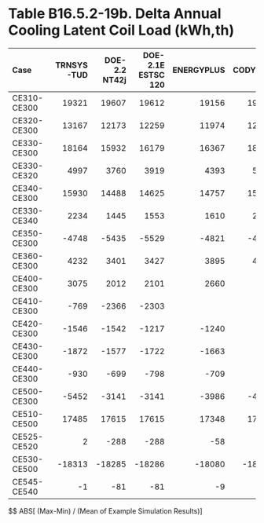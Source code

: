 # Table B16.5.2-19b. Delta Annual Cooling Latent Coil Load (kWh,th)
| Case        | TRNSYS-TUD | DOE-2.2 NT42j | DOE-2.1E ESTSC 120 | ENERGYPLUS | CODYRUN | HOT3000 |     |    Min |    Max |   Mean | Dev % $$ |     | TEST 0.0.0 | 
|:----------- | ----------:| -------------:| ------------------:| ----------:| -------:| -------:| ---:| ------:| ------:| ------:| --------:| ---:| ----------:| 
| CE310-CE300 |      19321 |         19607 |              19612 |      19156 |   19576 |   19111 |     |  19111 |  19612 |  19397 |      2.6 |     |      19612 | 
| CE320-CE300 |      13167 |         12173 |              12259 |      11974 |   12597 |   11157 |     |  11157 |  13167 |  12221 |     16.4 |     |      12259 | 
| CE330-CE300 |      18164 |         15932 |              16179 |      16367 |   18528 |   17119 |     |  15932 |  18528 |  17048 |     15.2 |     |      16179 | 
| CE330-CE320 |       4997 |          3760 |               3919 |       4393 |    5931 |    5962 |     |   3760 |   5962 |   4827 |     45.6 |     |       3919 | 
| CE340-CE300 |      15930 |         14488 |              14625 |      14757 |   15760 |   15279 |     |  14488 |  15930 |  15140 |      9.5 |     |      14625 | 
| CE330-CE340 |       2234 |          1445 |               1553 |       1610 |    2768 |    1840 |     |   1445 |   2768 |   1908 |     69.3 |     |       1553 | 
| CE350-CE300 |      -4748 |         -5435 |              -5529 |      -4821 |   -4264 |   -4446 |     |  -5529 |  -4264 |  -4874 |     26.0 |     |      -5529 | 
| CE360-CE300 |       4232 |          3401 |               3427 |       3895 |    4459 |    4403 |     |   3401 |   4459 |   3970 |     26.7 |     |       3427 | 
| CE400-CE300 |       3075 |          2012 |               2101 |       2660 |         |    2650 |     |   2012 |   3075 |   2500 |     42.5 |     |       2101 | 
| CE410-CE300 |       -769 |         -2366 |              -2303 |            |         |   -2477 |     |  -2477 |   -769 |  -1979 |     86.3 |     |      -2303 | 
| CE420-CE300 |      -1546 |         -1542 |              -1217 |      -1240 |         |   -1212 |     |  -1546 |  -1212 |  -1351 |     24.7 |     |      -1217 | 
| CE430-CE300 |      -1872 |         -1577 |              -1722 |      -1663 |         |   -2010 |     |  -2010 |  -1577 |  -1769 |     24.5 |     |      -1722 | 
| CE440-CE300 |       -930 |          -699 |               -798 |       -709 |         |    -823 |     |   -930 |   -699 |   -792 |     29.1 |     |       -798 | 
| CE500-CE300 |      -5452 |         -3141 |              -3141 |      -3986 |   -4304 |   -4983 |     |  -5452 |  -3141 |  -4168 |     55.5 |     |      -3141 | 
| CE510-CE500 |      17485 |         17615 |              17615 |      17348 |   17488 |   17340 |     |  17340 |  17615 |  17482 |      1.6 |     |      17615 | 
| CE525-CE520 |          2 |          -288 |               -288 |        -58 |      -9 |     -42 |     |   -288 |      2 |   -114 |    255.0 |     |       -288 | 
| CE530-CE500 |     -18313 |        -18285 |             -18286 |     -18080 |  -18230 |  -18084 |     | -18313 | -18080 | -18213 |      1.3 |     |     -18286 | 
| CE545-CE540 |         -1 |           -81 |                -81 |         -9 |      -3 |      -2 |     |    -81 |     -1 |    -30 |    272.0 |     |        -81 | 

$$ ABS[ (Max-Min) / (Mean of Example Simulation Results)]


